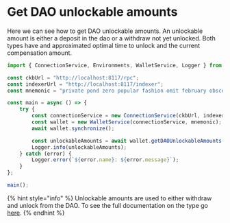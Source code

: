 # Get DAO unlockable amounts

Here we can see how to get DAO unlockable amounts. An unlockable amount is either a deposit in the dao or a withdraw not yet unlocked. Both types have and approximated optimal time to unlock and the current compensation amount.

```typescript
import { ConnectionService, Environments, WalletService, Logger } from "../src";

const ckbUrl = "http://localhost:8117/rpc";
const indexerUrl = "http://localhost:8117/indexer";
const mnemonic = "private pond zero popular fashion omit february obscure pattern city camp pistol";

const main = async () => {
    try {
        const connectionService = new ConnectionService(ckbUrl, indexerUrl, Environments.Testnet);
        const wallet = new WalletService(connectionService, mnemonic);
        await wallet.synchronize();

        const unlockableAmounts = await wallet.getDAOUnlockableAmounts();
        Logger.info(unlockableAmounts);
    } catch (error) {
        Logger.error(`${error.name}: ${error.message}`);
    }
};

main();
```

{% hint style="info" %}
Unlockable amounts are used to either withdraw and unlock from the DAO. To see the full documentation on the type go [here](../../services-documentation/walletservice/dao-methods.md).
{% endhint %}
